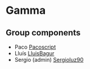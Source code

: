 # Gamma

## Group components

- Paco [Pacoscript](https://github.com/Pacoscript)
- Lluís [LluisBagur](https://github.com/LluisBagur)
- Sergio (admin) [Sergioluz90](https://github.com/sergioluz90)

